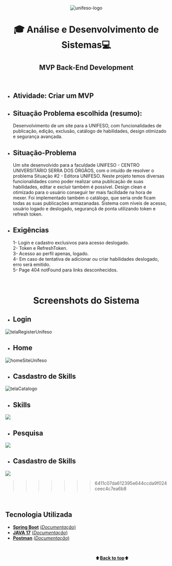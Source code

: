 <a name="back-to-top">
<p align="center">
    <img src="https://github.com/ADS-UNIFESO/MPV_Frontend_Development_PublicacoesAcademicas/blob/main/public/images/logoUnifeso.png?raw=true" alt="unifeso-logo">
</p>
<h1 align="center">🎓
    Análise e Desenvolvimento de Sistemas💻
</h1>
<h2 align="center">
    MVP Back-End Development
</h2>

</br>

- ## Atividade: Criar um MVP
- ## Situação Problema escolhida (resumo): 
    Desenvolvimento de um site para a UNIFESO, com funcionalidades de publicação, edição, exclusão, catálogo de habilidades, design otimizado e segurança avançada.

- ## Situação-Problema <br>
    Um site desenvolvido para a faculdade UNIFESO - CENTRO UNIVERSITÁRIO SERRA DOS ÓRGÃOS, com o intuído de resolver o problema Situação #2 - Editora UNIFESO. Neste projeto temos diversas funcionalidades como poder realizar uma publicação de suas habilidades, editar e excluir também é possível. Design clean e otimizado para o usuário conseguir ter mais facilidade na hora de mexer. Foi implementado também o catálogo, que seria onde ficam todas as suas publicações armazanadas. Sistema com níveis de acesso, usuário logado e deslogado, segurançã de ponta utilizando token e refresh token.


- ## Exigências
    1- Login e cadastro exclusivos para acesso deslogado.<br>
    2- Token e RefreshToken.<br>
    3- Acesso ao perfil apenas, logado.<br>
    4- Em caso de tentativa de adicionar ou criar habilidades deslogado, erro será emitido.<br>
    5- Page 404 notFound para links desconhecidos.<br>

</br>   

<h1 align="center">
    Screenshots do Sistema
</h1>

- ## Login
![telaRegisterUnifeso](https://gist.github.com/user-attachments/assets/d937d525-cc94-4d17-94ff-bc14035bef19)

- ## Home
![homeSiteUnifeso](https://gist.github.com/user-attachments/assets/3e89f586-e5a0-4781-9463-dbfa098174e6)

- ## Casdastro de Skills
![telaCatalogo](https://gist.github.com/user-attachments/assets/5ee60a6e-f2ee-4702-a06e-1f869e67cb0a)

- ## Skills
![](./src/assets/gifs/artigos.gif)

- ## Pesquisa
![](./public/images/PesquisaAvancada.png)

- ## Casdastro de Skills
![](./public/images/cadastroArtigo.png)
>>>>>>> 6411c07da612395e644ccda9f024ceec4c7ea6b8

</br>

## Tecnologia Utilizada

- [**Spring Boot**](https://spring.io/projects/spring-boot)    [(*Documentação*)](https://developer.mozilla.org/pt-BR/docs/Web/HTML)
- [**JAVA 17**](https://www.oracle.com/java/technologies/javase/jdk17-archive-downloads.html)    [(*Documentação*)](https://spring.io/projects/spring-boot#learn)
- [**Postman**](https://www.postman.com/)    [(*Documentação*)](https://learning.postman.com/docs/introduction/overview/?deviceId=2299d99c-e9a7-4844-ae4f-e9e4934062fb)

<br>

&emsp;&emsp;&emsp;&emsp;&emsp;&emsp;&emsp;&emsp;&emsp;&emsp;&emsp;&emsp;&emsp;&emsp;&emsp;&emsp;&emsp;&emsp;&emsp;&emsp;⬆️[**Back to top**](#back-to-top)⬆️
